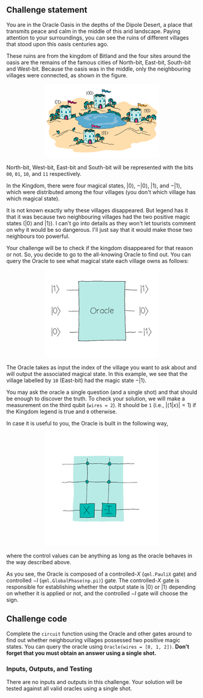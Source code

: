 ## Challenge statement

You are in the Oracle Oasis in the depths of the Dipole Desert, a place that transmits peace and calm in the middle of this arid landscape.  Paying attention to your surroundings, you can see the ruins of different villages that stood upon this oasis centuries ago. 

These ruins are from the kingdom of Bitland and the four sites around the oasis are the remains of the famous cities of North-bit, East-bit, South-bit and West-bit.  Because the oasis was in the middle, only the neighbouring villages were connected, as shown in the figure. 

<center>
<img src="./images/kingdom.png" alt="map of the Kingdom" width="300">
</center>

North-bit, West-bit, East-bit and South-bit will be represented with the bits `00`, `01`, `10`, and `11` respectively.

In the Kingdom, there were four magical states, $|0\rangle$, $-|0\rangle$, $|1\rangle$, and $-|1\rangle$,  which were distributed among the four villages (you don't which village has which magical state).

It is not known exactly why these villages disappeared. But legend has it that it was because two neighbouring villages had the two positive magic states ($|0\rangle$ and $|1\rangle).$ I can't go into details as they won't let tourists comment on why it would be so dangerous. I'll just say that it would make those two neighbours too powerful.

Your challenge will be to check if the kingdom disappeared for that reason or not.  So, you decide to go to the all-knowing Oracle to find out. You can query the Oracle to see what magical state each village owns as follows:


<center>
<img src="./images/oracle.png" alt="Oracle of the Kingdom" width="300">
</center>

The Oracle takes as input the index of the village you want to ask about and will output the associated magical state. 
In this example, we see that the village labelled by `10` (East-bit) had the magic state $-|1\rangle$.

You may ask the oracle a single question (and a single shot) and that should be enough to discover the truth. To check your solution, we will make a measurement on the third qubit (`wires = 2`). It should be `1` (i.e., $|\langle 1 | x \rangle| = 1$) if the Kingdom legend is true and `0` otherwise. 

In case it is useful to you, the Oracle is built in the following way,

<center>
<img src="./images/oracle_shape.png" alt="Oracle of the Kingdom" width="300">
</center>

where the control values can be anything as long as the oracle behaves in the way described above.

As you see, the Oracle is composed of a controlled-$X$ (`qml.PauliX` gate) and controlled $-I$ (`qml.GlobalPhase(np.pi)`) gate. The controlled-$X$ gate is responsible for establishing whether the output state is $|0\rangle$ or $|1\rangle$ depending on whether it is applied or not, and the controlled $-I$ gate will choose the sign.

## Challenge code

Complete the `circuit` function using the Oracle and other gates around to find out whether neighbouring villages possessed two positive magic states. You can query the oracle using `Oracle(wires = [0, 1, 2])`. **Don't forget that you must obtain an answer using a single shot.**

### Inputs, Outputs, and Testing

There are no inputs and outputs in this challenge. Your solution will be tested against all valid oracles using a single shot.

